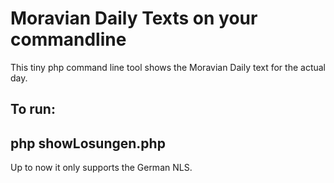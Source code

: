 Moravian Daily Texts on your commandline
========================================

This tiny php command line tool shows the Moravian Daily text
for the actual day.

To run: 
---
php showLosungen.php
---

Up to now it only supports the German NLS. 
